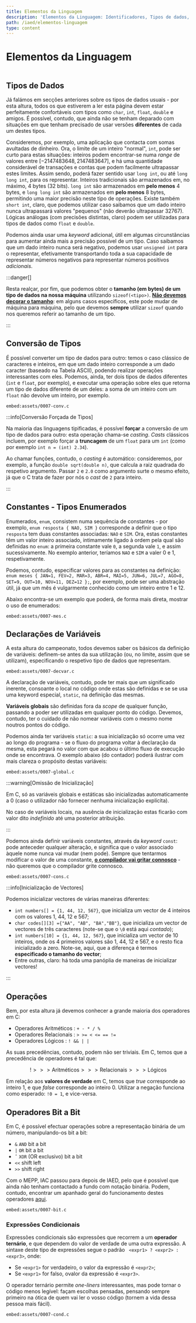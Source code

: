 ```yaml
---
title: Elementos da Linguagem
description: 'Elementos da Linguagem: Identificadores, Tipos de dados, Formatos de Leitura e Escrita. Conversão de tipos. Tipos Enumerados. Inicialização de Variáveis. Operadores e Precedências.'
path: /iaed/elementos-linguagem
type: content
---
```


# Elementos da Linguagem

```toc

```

## Tipos de Dados

Já falámos em secções anteriores sobre os tipos de dados usuais - por esta altura, todos os que estiverem a ler esta página devem estar perfeitamente confortáveis com tipos como `char`, `int`, `float`, `double` e amigos. É possível, contudo, que ainda não se tenham deparado com situações em que tenham precisado de usar versões **diferentes** de cada um destes tipos.

Consideremos, por exemplo, uma aplicação que contacta com somas avultadas de dinheiro. Ora, o limite de um inteiro "normal", `int`, pode ser curto para estas situações: inteiros podem encontrar-se numa _range_ de valores entre $[-2 147 483 648, 2 147 483 647]$, e há uma quantidade considerável de transações e contas que podem facilmente ultrapassar estes limites. Assim sendo, poderá fazer sentido usar `long int`, ou até `long long int`, para os representar. Inteiros tradicionais são armazenados em, no máximo, 4 bytes (32 bits). `long int` são armazenados em **pelo menos** 4 bytes, e `long long int` são armazenados em **pelo menos** 8 bytes, permitindo uma maior precisão neste tipo de operações. Existe também `short int`, claro, que podemos utilizar caso saibamos que um dado inteiro nunca ultrapassará valores "pequenos" (não deverão ultrapassar $32767$). Lógicas análogas (com precisões distintas, claro) podem ser utilizadas para tipos de dados como `float` e `double`.

Podemos ainda usar uma _keyword_ adicional, útil em algumas circunstâncias para aumentar ainda mais a precisão possível de um tipo. Caso saibamos que um dado inteiro nunca será negativo, podemos usar `unsigned int` para o representar, efetivamente transportando toda a sua capacidade de representar números negativos para representar números positivos _adicionais_.

:::danger[]

Resta realçar, por fim, que podemos obter o **tamanho (em bytes) de um tipo de dados na nossa máquina** utilizando `sizeof(<tipo>)`. [**Não devemos decorar o tamanho**](color:red): em alguns casos específicos, este pode mudar de máquina para máquina, pelo que devemos **sempre** utilizar `sizeof` quando nos queremos referir ao tamanho de um tipo.

:::

## Conversão de Tipos

É possível converter um tipo de dados para outro: temos o caso clássico de caracteres e inteiros, em que um dado inteiro corresponde a um dado caracter (baseado na Tabela ASCII), podendo realizar operações interessantes com eles. Podemos, ainda, ter dois tipos de dados diferentes (`int` e `float`, por exemplo), e executar uma operação sobre eles que retorna um tipo de dados diferente de um deles: a soma de um inteiro com um `float` não devolve um inteiro, por exemplo.

`embed:assets/0007-conv.c`

:::info[Conversão Forçada de Tipos]

Na maioria das linguagens tipificadas, é possível **forçar** a conversão de um tipo de dados para outro: esta operação chama-se _casting_. _Casts_ clássicos incluem, por exemplo forçar a **truncagem** de um `float` para um `int` (como por exemplo `int n = (int) 2.34`).

Ao chamar funções, contudo, o _casting_ é automático: consideremos, por exemplo, a função `double sqrt(double n)`, que calcula a raiz quadrada do respetivo argumento. Passar `2` e `2.0` como argumento surte o mesmo efeito, já que o C trata de fazer por nós o _cast_ de `2` para inteiro.

:::

## Constantes - Tipos Enumerados

Enumerados, `enum`, consistem numa sequência de constantes - por exemplo, `enum resposta { NAO, SIM }` corresponde a definir que o tipo `resposta` tem duas constantes associadas: `NAO` e `SIM`. Ora, estas constantes têm um valor inteiro associado, intimamente ligado à ordem pela qual são definidas no `enum`: a primeira constante vale `0`, a segunda vale `1`, e assim sucessivamente. No exemplo anterior, teríamos `NAO` e `SIM` a valer 0 e 1, respetivamente.

Podemos, contudo, especificar valores para as constantes na definição: `enum meses { JAN=1, FEV=2, MAR=3, ABR=4, MAI=5, JUN=6, JUL=7, AGO=8, SET=9, OUT=10, NOV=11, DEZ=12 };`, por exemplo, pode ser uma abstração útil, já que um mês é vulgarmente conhecido como um inteiro entre 1 e 12.

Abaixo encontra-se um exemplo que poderá, de forma mais direta, mostrar o uso de enumerados:

`embed:assets/0007-mes.c`

## Declarações de Variáveis

A esta altura do campeonato, todos devemos saber os básicos da definição de variáveis: definem-se antes da sua utilização (ou, no limite, assim que se utilizam), especificando o respetivo tipo de dados que representam.

`embed:assets/0007-decvar.c`

A declaração de variáveis, contudo, pode ter mais que um significado inerente, consoante o local no código onde estas são definidas e se se usa uma keyword especial, `static`, na definição das mesmas.

**Variáveis globais** são definidas fora da _scope_ de qualquer função, passando a poder ser utilizadas em qualquer ponto do código. Devemos, contudo, ter o cuidado de não nomear variáveis com o mesmo nome noutros pontos do código.

Podemos ainda ter variáveis `static`: a sua inicialização só ocorre uma vez ao longo do programa - se o fluxo do programa voltar à declaração da mesma, esta pegará no valor com que acabou o último fluxo de execução onde se encontrava. O exemplo abaixo (do contador) poderá ilustrar com mais clareza o propósito destas variáveis:

`embed:assets/0007-global.c`

:::warning[Omissão de Inicialização]

Em C, só as variáveis globais e estáticas são inicializadas automaticamente a 0 (caso o utilizador não fornecer nenhuma inicialização explícita).

No caso de variáveis locais, na ausência de inicialização estas ficarão com valor dito _indefinido_ até uma posterior atribuição.

:::

Podemos ainda definir variáveis constantes, através da _keyword_ `const`: pode anteceder qualquer alteração, e significa que o valor associado àquele nome nunca vai mudar (nem pode). Sempre que tentarmos modificar o valor de uma constante, [**o compilador vai gritar connosco**](color:red) - não queremos que o compilador grite connosco.

`embed:assets/0007-cons.c`

:::info[Inicialização de Vectores]

Podemos inicializar vectores de várias maneiras diferentes:

- `int numbers[] = {1, 44, 12, 567}`, que inicializa um vector de 4 inteiros com os valores 1, 44, 12 e 567;
- `char codes[][3] ={"AA", "AB", "BA","BB"}`, que inicializa um vector de vectores de três caracteres (note-se que o `\0` está aqui _contado_);
- `int numbers[10] = {1, 44, 12, 567}`, que inicializa um vector de 10 inteiros, onde os 4 primeiros valores são 1, 44, 12 e 567, e o resto fica inicializado a zero. Note-se, aqui, que a diferença é termos **especificado o tamanho do vector**;
- Entre outras, claro: há toda uma panóplia de maneiras de inicializar vectores!

:::

## Operações

Bem, por esta altura já devemos conhecer a grande maioria dos operadores em C:

- Operadores Aritméticos :
  `+ - * / %`
- Operadores Relacionais :
  `> >= < <= == !=`
- Operadores Lógicos :
  `! && | |`

As suas precedências, contudo, podem não ser triviais. Em C, temos que a precedẽncia de operadores é tal que:

$$
\text{!} >>> \text{Aritméticos} >>> \text{Relacionais} >>> \text{Lógicos}
$$

Em relação aos **valores de verdade** em C, temos que _true_ corresponde ao inteiro $1$, e que _false_ corresponde ao inteiro $0$. Utilizar a negação funciona como esperado: `!0 = 1`, e vice-versa.

## Operadores Bit a Bit

Em C, é possível efectuar operações sobre a representação binária de um número, manipulando-os bit a bit:

- `&` `AND` bit a bit
- `|` `OR` bit a bit
- `ˆ` `XOR` (OR exclusivo) bit a bit
- `<<` shift left
- `>>` shift right

Com o MEPP, IAC passou para depois de IAED, pelo que é possível que ainda não tenham contactado a fundo com notação binária. Podem, contudo, encontrar um apanhado geral do funcionamento destes operadores [aqui](https://www.programiz.com/c-programming/bitwise-operators).

`embed:assets/0007-bit.c`

### Expressões Condicionais

Expressões condicionais são expressões que recorrem a um **operador ternário**, e que dependem do valor de verdade de uma outra expressão. A sintaxe deste tipo de expressões segue o padrão ` <expr1> ? <expr2> : <expr3>`, onde:
- Se `<expr1>` for verdadeiro, o valor da expressão é `<expr2>`;
- Se `<expr1>` for falso, ovalor da expressão é `<expr3>`.

O operador ternário permite _one-liners_ interessantes, mas pode tornar o código menos legível: façam escolhas pensadas, pensando sempre primeiro na ótica de quem vai ler o vosso código (tornem a vida dessa pessoa mais fácil).

`embed:assets/0007-cond.c`
